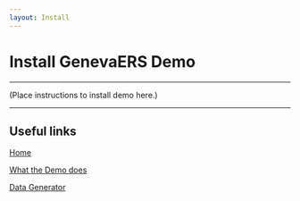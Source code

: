 ```yaml
---
layout: Install
---
```


# Install GenevaERS Demo

-----

\(Place instructions to install demo here.\)

-----

## Useful links

[Home](index.md)

[What the Demo does](WhatDemoDoes.md)

[Data Generator](DataGenerator.md)
